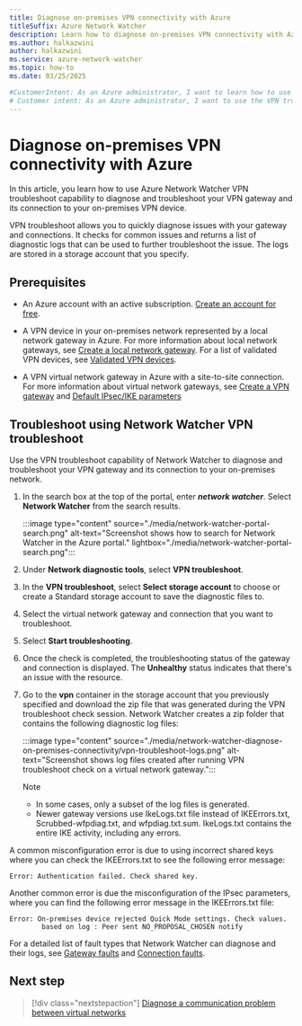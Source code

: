```yaml
---
title: Diagnose on-premises VPN connectivity with Azure
titleSuffix: Azure Network Watcher
description: Learn how to diagnose on-premises VPN connectivity with Azure using Azure Network Watcher VPN troubleshoot tool.
ms.author: halkazwini
author: halkazwini
ms.service: azure-network-watcher
ms.topic: how-to
ms.date: 03/25/2025

#CustomerIntent: As an Azure administrator, I want to learn how to use VPN troubleshoot so I can troubleshoot my VPN virtual network gateways and their connections whenever resources in a virtual network can't communicate with on-premises resources over a VPN connection.
# Customer intent: As an Azure administrator, I want to use the VPN troubleshoot tool in Network Watcher, so that I can diagnose and resolve connectivity issues between my on-premises VPN device and Azure virtual network gateways efficiently.
---
```


# Diagnose on-premises VPN connectivity with Azure

In this article, you learn how to use Azure Network Watcher VPN troubleshoot capability to diagnose and troubleshoot your VPN gateway and its connection to your on-premises VPN device.

VPN troubleshoot allows you to quickly diagnose issues with your gateway and connections. It checks for common issues and returns a list of diagnostic logs that can be used to further troubleshoot the issue. The logs are stored in a storage account that you specify.

## Prerequisites

- An Azure account with an active subscription. [Create an account for free](https://azure.microsoft.com/free/?WT.mc_id=A261C142F).

- A VPN device in your on-premises network represented by a local network gateway in Azure. For more information about local network gateways, see [Create a local network gateway](../vpn-gateway/tutorial-site-to-site-portal.md#LocalNetworkGateway). For a list of validated VPN devices, see [Validated VPN devices](../vpn-gateway/vpn-gateway-about-vpn-devices.md?toc=/azure/network-watcher/toc.json#devicetable). 

- A VPN virtual network gateway in Azure with a site-to-site connection. For more information about virtual network gateways, see [Create a VPN gateway](../vpn-gateway/tutorial-site-to-site-portal.md?toc=/azure/network-watcher/toc.json#VNetGateway) and [Default IPsec/IKE parameters](../vpn-gateway/vpn-gateway-about-vpn-devices.md?toc=/azure/network-watcher/toc.json#ipsec)


## Troubleshoot using Network Watcher VPN troubleshoot

Use the VPN troubleshoot capability of Network Watcher to diagnose and troubleshoot your VPN gateway and its connection to your on-premises network. 

1. In the search box at the top of the portal, enter ***network watcher***. Select **Network Watcher** from the search results.

    :::image type="content" source="./media/network-watcher-portal-search.png" alt-text="Screenshot shows how to search for Network Watcher in the Azure portal." lightbox="./media/network-watcher-portal-search.png":::

1. Under **Network diagnostic tools**, select **VPN troubleshoot**.

1. In the **VPN troubleshoot**, select **Select storage account** to choose or create a Standard storage account to save the diagnostic files to.

1. Select the virtual network gateway and connection that you want to troubleshoot.

1. Select **Start troubleshooting**. 

1. Once the check is completed, the troubleshooting status of the gateway and connection is displayed. The **Unhealthy** status indicates that there's an issue with the resource.

1. Go to the **vpn** container in the storage account that you previously specified and download the zip file that was generated during the VPN troubleshoot check session. Network Watcher creates a zip folder that contains the following diagnostic log files:

    :::image type="content" source="./media/network-watcher-diagnose-on-premises-connectivity/vpn-troubleshoot-logs.png" alt-text="Screenshot shows log files created after running VPN troubleshoot check on a virtual network gateway.":::

    > [!NOTE]
    > - In some cases, only a subset of the log files is generated.
    > - Newer gateway versions use IkeLogs.txt file instead of IKEErrors.txt, Scrubbed-wfpdiag.txt, and wfpdiag.txt.sum. IkeLogs.txt contains the entire IKE activity, including any errors.

A common misconfiguration error is due to using incorrect shared keys where you can check the IKEErrors.txt to see the following error message:

```
Error: Authentication failed. Check shared key.
```

Another common error is due the misconfiguration of the IPsec parameters, where you can find the following error message in the IKEErrors.txt file:

```
Error: On-premises device rejected Quick Mode settings. Check values.
		based on log : Peer sent NO_PROPOSAL_CHOSEN notify
```

For a detailed list of fault types that Network Watcher can diagnose and their logs, see [Gateway faults](vpn-troubleshoot-overview.md#gateway) and [Connection faults](vpn-troubleshoot-overview.md#connection). 

## Next step

> [!div class="nextstepaction"]
> [Diagnose a communication problem between virtual networks](diagnose-communication-problem-between-networks.md)
